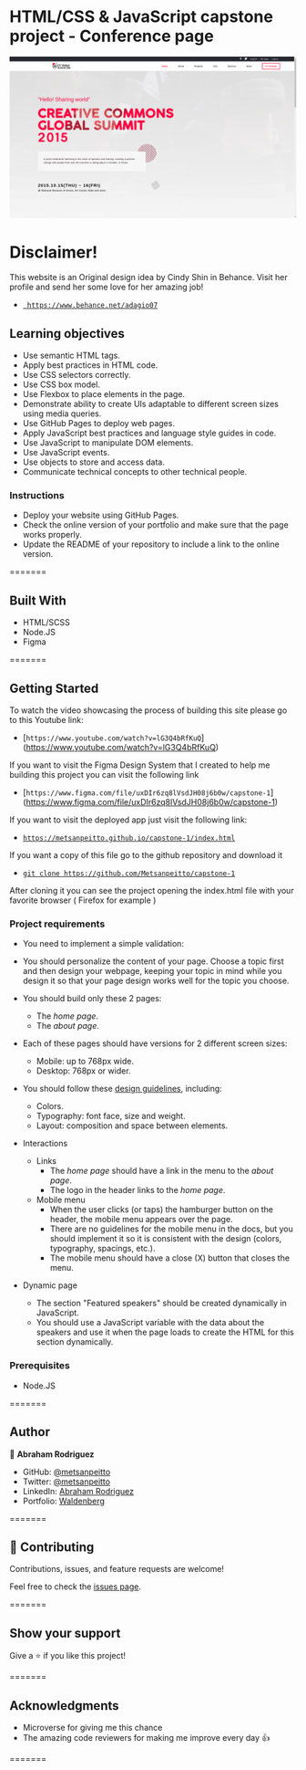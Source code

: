 # HTML/CSS & JavaScript capstone project - Conference page

![Alt text](images/screenshot.png?raw=true 'Optional Title')

# Disclaimer!

This website is an Original design idea by Cindy Shin in Behance.
Visit her profile and send her some love for her amazing job!

- [` https://www.behance.net/adagio07`](https://www.behance.net/adagio07)

## Learning objectives

- Use semantic HTML tags.
- Apply best practices in HTML code.
- Use CSS selectors correctly.
- Use CSS box model.
- Use Flexbox to place elements in the page.
- Demonstrate ability to create UIs adaptable to different screen sizes using media queries.
- Use GitHub Pages to deploy web pages.
- Apply JavaScript best practices and language style guides in code.
- Use JavaScript to manipulate DOM elements.
- Use JavaScript events.
- Use objects to store and access data.
- Communicate technical concepts to other technical people.

### Instructions

- Deploy your website using GitHub Pages.
- Check the online version of your portfolio and make sure that the page works properly.
- Update the README of your repository to include a link to the online version.

=======

## Built With

- HTML/SCSS
- Node.JS
- Figma

=======

## Getting Started

To watch the video showcasing the process of building this site please go to this Youtube link:

- [`https://www.youtube.com/watch?v=lG3Q4bRfKuQ`] (https://www.youtube.com/watch?v=lG3Q4bRfKuQ)

If you want to visit the Figma Design System that I created to help me building this project you can visit the following link

- [`https://www.figma.com/file/uxDIr6zq8lVsdJH08j6b0w/capstone-1`] (https://www.figma.com/file/uxDIr6zq8lVsdJH08j6b0w/capstone-1)

If you want to visit the deployed app just visit the following link:

- [`https://metsanpeitto.github.io/capstone-1/index.html`](https://metsanpeitto.github.io/capstone-1/index.html)

If you want a copy of this file go to the github repository and download it

- [`git clone https://github.com/Metsanpeitto/capstone-1`](https://github.com/Metsanpeitto/capstone-1)

After cloning it you can see the project opening the index.html file with your favorite browser ( Firefox for example )

### Project requirements

- You need to implement a simple validation:

- You should personalize the content of your page. Choose a topic first and then design your webpage, keeping your topic in mind while you design it so that your page design works well for the topic you choose.
- You should build only these 2 pages:
  - The _home page_.
  - The _about page_.
- Each of these pages should have versions for 2 different screen sizes:
  - Mobile: up to 768px wide.
  - Desktop: 768px or wider.
- You should follow these [design guidelines](https://www.behance.net/gallery/29845175/CC-Global-Summit-2015), including:
  - Colors.
  - Typography: font face, size and weight.
  - Layout: composition and space between elements.
- Interactions
  - Links
    - The _home page_ should have a link in the menu to the _about page_.
    - The logo in the header links to the _home page_.
  - Mobile menu
    - When the user clicks (or taps) the hamburger button on the header, the mobile menu appears over the page.
    - There are no guidelines for the mobile menu in the docs, but you should implement it so it is consistent with the design (colors, typography, spacings, etc.).
    - The mobile menu should have a close (X) button that closes the menu.
- Dynamic page
  - The section "Featured speakers" should be created dynamically in JavaScript.
  - You should use a JavaScript variable with the data about the speakers and use it when the page loads to create the HTML for this section dynamically.

### Prerequisites

- Node.JS

=======

## Author

👤 **Abraham Rodriguez**

- GitHub: [@metsanpeitto](https://github.com/Metsanpeitto)
- Twitter: [@metsanpeitto](https://twitter.com/home)
- LinkedIn: [Abraham Rodriguez](https://www.linkedin.com/in/abraham-rodriguez-3283a319a/)
- Portfolio: [Waldenberg](https://portfolio.waldenberginc.com)

=======

## 🤝 Contributing

Contributions, issues, and feature requests are welcome!

Feel free to check the [issues page](../../issues/).

=======

## Show your support

Give a ⭐️ if you like this project!

=======

## Acknowledgments

- Microverse for giving me this chance
- The amazing code reviewers for making me improve every day :thumbsup:

=======
